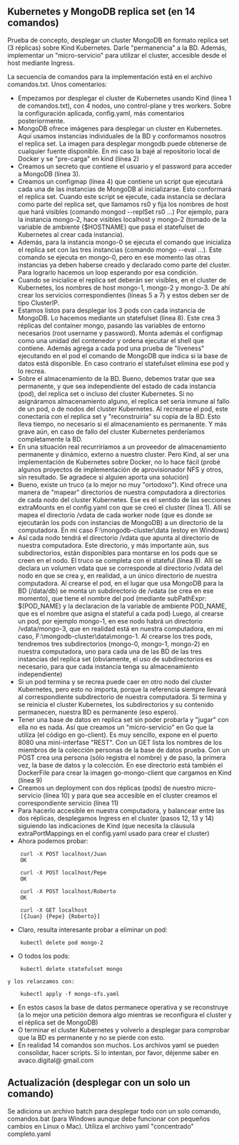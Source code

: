 ## Kubernetes y MongoDB replica set (en 14 comandos)

Prueba de concepto,  desplegar un cluster MongoDB en formato replica set (3 réplicas) sobre Kind Kubernetes. Darle "permanencia" a la BD. Además, implementar un "micro-servicio" para utilizar el cluster, accesible desde el host mediante Ingress.

La secuencia de comandos para la implementación está en el archivo comandos.txt. Unos comentarios:

- Empezamos por desplegar el cluster de Kubernetes usando Kind (línea 1 de comandos.txt), con 4 nodos, uno control-plane y tres workers. Sobre la configuración aplicada, config.yaml, más comentarios posteriormente.
- MongoDB ofrece imágenes para desplegar un cluster en Kubernetes. Aquí usamos instancias individuales de la BD y conformamos nosotros el replica set. La imagen para desplegar mongodb puede obtenerse de cualquier fuente disponible. En mi caso la bajé al repositorio local de Docker y se "pre-carga" en kind (línea 2)
- Creamos un secreto que contiene el usuario y el password para acceder a MongoDB (línea 3).
- Creamos un configmap (línea 4) que contiene un script que ejecutará cada una de las instancias de MongoDB al inicializarse. Esto conformará el replica set. Cuando este script se ejecute, cada instancia se declara como parte del replica set, que llamamos rs0 y fija los nombres de host que hará visibles (comando mongod --replSet rs0 ...) Por ejemplo, para la instancia mongo-2, hace visibles localhost y mongo-2 (tomado de la variable de ambiente {$HOSTNAME} que pasa el statefulset de Kubernetes al crear cada instancia). 
- Además, para la instancia mongo-0 se ejecuta el comando que inicializa el replica set con las tres instancias (comando mongo --eval ...). Este comando se ejecuta en mongo-0, pero en ese momento las otras instancias ya deben haberse creado y declarado como parte del cluster. Para lograrlo hacemos un loop esperando por esa condición.
- Cuando se inicialice el replica set deberán ser visibles, en el cluster de Kubernetes, los nombres de host mongo-1, mongo-2 y mongo-3. De ahí crear los servicios correspondientes (líneas 5 a 7) y estos deben ser de tipo ClusterIP.
- Estamos listos para desplegar los 3 pods con cada instancia de MongoDB. Lo hacemos mediante un statefulset (línea 8). Este crea 3 réplicas del container mongo, pasando las variables de entorno necesarios (root username y password). Monta además el configmap como una unidad del contenedor y ordena ejecutar el shell que contiene. Además agrega a cada pod una prueba de "liveness" ejecutando en el pod el comando de MongoDB que indica si la base de datos está disponible. En caso contrario el statefulset elimina ese pod y lo recrea.
- Sobre el almacenamiento de la BD. Bueno, debemos tratar que sea permanente, y que sea independiente del estado de cada instancia (pod), del replica set o incluso del cluster Kubernetes. Si no asignáramos almacenamiento alguno, el replica set sería inmune al fallo de un pod, o de nodos del cluster Kubernetes. Al recrearse el pod, este conectaría con el replica set y "reconstruiría" su copia de la BD. Esto lleva tiempo, no necesario si el almacenamiento es permanente. Y más grave aún, en caso de fallo del cluster Kubernetes perderíamos completamente la BD.
- En una situación real recurriríamos a un proveedor de almacenamiento permanente y dinámico, externo a nuestro cluster. Pero Kind, al ser una implementación de Kubernetes sobre Docker, no lo hace fácil (probé algunos proyectos de implementación de aprovisionador NFS y otros, sin resultado. Se agradece si alguien aporta una solución)
- Bueno, existe un truco (a lo mejor no muy "ortodoxo"). Kind ofrece una manera de "mapear" directorios de nuestra computadora a directorios de cada nodo del cluster Kubernetes. Ese es el sentido de las secciones extraMounts en el config.yaml con que se creó el cluster (línea 1). Allí se mapea el directorio /vdata de cada worker node (que es donde se ejecutarán los pods con instancias de MongoDB) a un directorio de la computadora. En mi caso F:\mongodb-cluster\data (estoy en Windows)
- Así cada nodo tendrá el directorio /vdata que apunta al directorio de nuestra computadora. Este directorio, y más importante aún, sus subdirectorios, están disponibles para montarse en los pods que se creen en el nodo. El truco se completa con el stateful (línea 8). Allí se declara un volumen vdata que se corresponde al directorio /vdata del nodo en que se crea y, en realidad, a un único directorio de nuestra computadora. Al crearse el pod, en el lugar que usa MongoDB para la BD (/data/db) se monta un subdirectorio de /vdata (se crea en ese momento), que tiene el nombre del pod (mediante subPathExpr: $(POD_NAME) y la declaracion de la variable de ambiente POD_NAME, que es el nombre que asigna el stateful a cada pod) Luego, al crearse un pod, por ejemplo mongo-1, en ese nodo habrá un directorio /vdata/mongo-3, que en realidad está en nuestra computadora, en mi caso, F:\mongodb-cluster\data\mongo-1. Al crearse los tres pods, tendremos tres subdirectorios (mongo-0, mongo-1, mongo-2) en nuestra computadora, uno para cada una de las BD de las tres instancias del replica set (obviamente, el uso de subdirectorios es necesario, para que cada instancia tenga su almacenamiento independiente)
- Si un pod termina y se recrea puede caer en otro nodo del cluster Kubernetes, pero esto no importa, porque la referencia siempre llevará al correspondiente subdirectorio de nuestra computadora. Si termina y se reinicia el cluster Kubernetes, los subdirectorios y su contenido permanecen, nuestra BD es permanente (eso espero).
- Tener una base de datos en replica set sin poder probarla y "jugar" con ella no es nada. Así que creamos un "micro-servicio" en Go que la utiliza (el código en go-client). Es muy sencillo, expone en el puerto 8080 una mini-interfase "REST". Con un GET lista los nombres de los miembros de la colección personas de la base de datos prueba. Con un POST crea una persona (sólo registra el nombre) y de paso, la primera vez, la base de datos y la colección. En ese directorio está también el DockerFile para crear la imagen go-mongo-client que cargamos en Kind (línea 9)
- Creamos un deployment con dos réplicas (pods) de nuestro micro-servicio (línea 10) y para que sea accesible en el cluster creamos el correspondiente servicio (línea 11)
- Para hacerlo accesible en nuestra computadora, y balancear entre las dos réplicas, desplegamos Ingress en el cluster (pasos 12, 13 y 14) siguiendo las indicaciones de Kind (que necesita la cláusula extraPortMappings en el config.yaml usado para crear el cluster)
- Ahora podemos probar:
```
    curl -X POST localhost/Juan
    OK

    curl -X POST localhost/Pepe
    OK

    curl -X POST localhost/Roberto
    OK

    curl -X GET localhost
    [{Juan} {Pepe} {Roberto}]
```
- Claro, resulta interesante probar a eliminar un pod:
```
    kubectl delete pod mongo-2
```
- O todos los pods:
```
    kubectl delete statefulset mongo
```
    y los relanzamos con:
```    
    kubectl apply -f mongo-sfs.yaml
```
- En estos casos la base de datos permanece operativa y se reconstruye (a lo mejor una petición demora algo mientras se reconfigura el cluster y el réplica set de MongoDB)
- O terminar el cluster Kubernetes y volverlo a desplegar para comprobar que la BD es permanente y no se pierde con esto.
- En realidad 14 comandos son muchos. Los archivos yaml se pueden consolidar, hacer scripts. Si lo intentan, por favor, déjenme saber en avaco.digital@ gmail.com

## Actualización (desplegar con un solo un comando)

Se adiciona un archivo batch para desplegar todo con un solo comando, comandos.bat (para Windows aunque debe funcionar con pequeños cambios en Linux o Mac). Utiliza el archivo yaml "concentrado" completo.yaml

  



